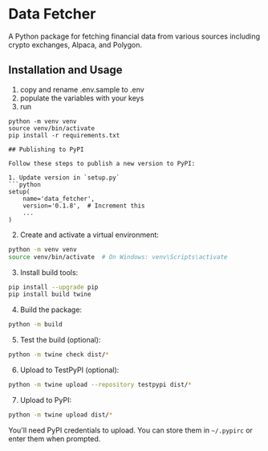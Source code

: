 # Data Fetcher

A Python package for fetching financial data from various sources including crypto exchanges, Alpaca, and Polygon.

## Installation and Usage
1. copy and rename .env.sample to .env
2. populate the variables with your keys
3. run

```
python -m venv venv
source venv/bin/activate
pip install -r requirements.txt

## Publishing to PyPI

Follow these steps to publish a new version to PyPI:

1. Update version in `setup.py`
```python
setup(
    name='data_fetcher',
    version='0.1.8',  # Increment this
    ...
)
```

2. Create and activate a virtual environment:
```bash
python -m venv venv
source venv/bin/activate  # On Windows: venv\Scripts\activate
```

3. Install build tools:
```bash
pip install --upgrade pip
pip install build twine
```

4. Build the package:
```bash
python -m build
```

5. Test the build (optional):
```bash
python -m twine check dist/*
```

6. Upload to TestPyPI (optional):
```bash
python -m twine upload --repository testpypi dist/*
```

7. Upload to PyPI:
```bash
python -m twine upload dist/*
```

You'll need PyPI credentials to upload. You can store them in `~/.pypirc` or enter them when prompted.


